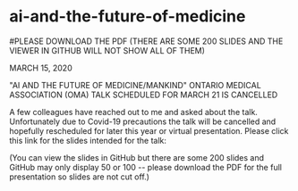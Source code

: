 # ai-and-the-future-of-medicine
#PLEASE DOWNLOAD THE PDF (THERE ARE SOME 200 SLIDES AND THE VIEWER IN GITHUB WILL NOT SHOW ALL OF THEM)


MARCH 15, 2020

"AI AND THE FUTURE OF MEDICINE/MANKIND" 
ONTARIO MEDICAL ASSOCIATION (OMA)  TALK SCHEDULED FOR MARCH 21 IS CANCELLED

A few colleagues have reached out to me and asked about the talk. Unfortunately due to Covid-19 precautions the talk will be cancelled and hopefully rescheduled for later this year or virtual presentation.
Please click this link for the slides intended for the talk:

<included in this repository>

(You can view the slides in GitHub but there are some 200 slides and GitHub may only display 50 or 100 -- please download the PDF for the full presentation so slides are not cut off.)
